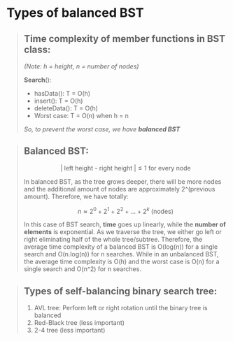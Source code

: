 # Types of balanced BST

> ## **Time complexity of member functions in BST class**:
>
> *(Note: h = height, n = number of nodes)*
>
> **Search**():
>  - hasData(): T = O(h)
>  - insert(): T = O(h)
>  - deleteData(): T = O(h)
>  - Worst case: T = O(n) when h = n
> 
> *So, to prevent the worst case, we have **balanced BST***

> ## **Balanced BST**:
> 
> $$ | \text{ left height - right height } | \leq 1 \text{ for every node}$$
> 
> In balanced BST, as the tree grows deeper, there will be more nodes and the additional amount of nodes are approximately 2^(previous amount). Therefore, we have totally:
> 
> $$ n \approx 2^0 + 2^1 + 2^2 + ... + 2^k \text{ (nodes)} $$
>
> In this case of BST search, **time** goes up linearly, while the **number of elements** is exponential. As we traverse the tree, we either go left or right eliminating half of the whole tree/subtree. Therefore, the average time complexity of a balanced BST is O(log(n)) for a single search and O(n.log(n)) for n searches. While in an unbalanced BST, the average time complexity is O(h) and the worst case is O(n) for a single search and O(n^2) for n searches.

> ## **Types of self-balancing binary search tree:**
> 
> 1. AVL tree: Perform left or right rotation until the binary tree is balanced
> 2. Red-Black tree (less important)
> 3. 2-4 tree (less important)